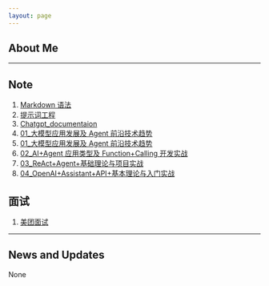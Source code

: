 ```yaml
---
layout: page
---
```


## About Me

---

## Note

1. [Markdown 语法](/Note_file/Markdown语法.md)
2. [提示词工程](/Note_file/大模型学习/提示词工程.md)
3. [Chatgpt_documentaion](/Note_file/chatgpt内容/chatgpt_documentation.md)
4. [01\_大模型应用发展及 Agent 前沿技术趋势](/Note_File/大模型与Agent开发实战/01_大模型应用发展及Agent前沿技术趋势.md)
5. [01\_大模型应用发展及 Agent 前沿技术趋势](/Note_file/大模型与Agent开发实战/01大模型应用发展及Agent前沿技术趋势.md)
6. [02_AI+Agent 应用类型及 Function+Calling 开发实战](/Note_File/大模型与Agent开发实战/02_AI+Agent应用类型及Function+Calling开发实战.md)
7. [03_ReAct+Agent+基础理论与项目实战](/Note_File/大模型与Agent开发实战/03_ReAct+Agent+基础理论与项目实战.md)
8. [04_OpenAI+Assistant+API+基本理论与入门实战](/Note_File/大模型与Agent开发实战/04_OpenAI+Assistant+API+基本理论与入门实战.md)

## 面试

1. [美团面试](/Note_file/面经/美团面试.md)

---

## News and Updates

None

<!-- <img src="./images/wanglanjun.png" class="floatpic" width="360" height="480"> -->

<!-- Lanjun Wang is a researcher and doctoral supervisor at the School of New Media and Communication, Tianjin University. Her research interests include data governance, data mining and trusted artificial intelligence. She received her Bachelor of Science and Doctor of Engineering degrees from Tsinghua University. After graduation, she worked as a senior senior research fellow at IBM and a technical expert at Huawei. As the trusted person in charge of Huawei cloud model, he established the industry’s first security standard for implementing artificial intelligence cloud services. She has published more than 40 high-level papers, Google index more than 1100 times, has granted 25 patents, and served as a reviewer for many top international journals and a member of the relevant top conferences and other program committees. In addition, she has maintained long-term cooperative relations with famous universities at home and abroad as well as well-known domestic technology enterprises.

If you are interested in my research and want to sign up for my PhD, please feel free to contact me by email. -->

<!-- --- -->

<!-- ## Research Interests
<!-- 可信人工智能：包括人工智能系统可解释性、鲁棒性、公平性与偏见、可问责性等保障人工智能系统安全发展面临一系列新技术，主要关注媒体内容推荐与传播的场景。

数据治理：包括数据隐私保护、数据价值评估、数据清洗等技术，使得最大限度的挖掘数据传播价值，同时构筑数据安全堤坝。 -->

<!-- ---
## Work experience
- **2017.5-2021.10:** 华为技术有限公司, 技术专家
- **2021.10-至今:** 天津大学, 研究员,博士生导师

<br>

## Academic Background
- **2016.2-2017.5:** 加拿大滑铁卢大学, 博士后
- **2011.7-2016.1:** IBM中国研究院, 高级主任研究员
- **2008-2009:** 美国加州大学伯克利分校, 加州先进交通技术研究所, 国家留学基金委公派交换生
- **2005-2011:** 清华大学, 电子工程系, 博士
- **2001-2005:** 清华大学, 基础科学（数学物理方向）, 理学学士


---
<!-- ## News and Updates
None
 -->
